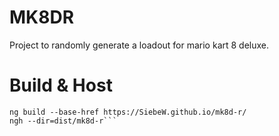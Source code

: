 # MK8DR

Project to randomly generate a loadout for mario kart 8 deluxe.

# Build & Host
```
ng build --base-href https://SiebeW.github.io/mk8d-r/
ngh --dir=dist/mk8d-r```